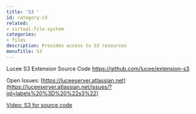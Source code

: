 ```yaml
---
title: 'S3 '
id: category-s3
related:
- virtual-file-system
categories:
- files
description: Provides access to S3 resources
menuTitle: S3
---
```


Lucee S3 Extension Source Code <https://github.com/lucee/extension-s3>

Open Issues: [https://luceeserver.atlassian.net](https://luceeserver.atlassian.net/issues/?jql=labels%20%3D%20%22s3%22)

[Video: S3 for source code](https://www.youtube.com/watch?v=twQomRCbaCY)
